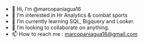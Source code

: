 - 👋 Hi, I’m @marcopaniagua16
- 👀 I’m interested in Hr Analytics & combat sports
- 🌱 I’m currently learning SQL, Bigquery and Looker. 
- 💞️ I’m looking to collaborate on anything.
- 📫 How to reach me : marcopaniagua16@gmail.com

<!---
marcopaniagua16/marcopaniagua16 is a ✨ special ✨ repository because its `README.md` (this file) appears on your GitHub profile.
You can click the Preview link to take a look at your changes.
--->
